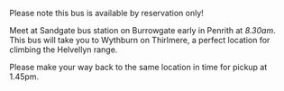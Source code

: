 Please note this bus is available by reservation only!

Meet at Sandgate bus station on Burrowgate early in Penrith at *8.30am*. This
bus will take you to Wythburn on Thirlmere, a perfect location for climbing the
Helvellyn range.

Please make your way back to the same location in time for pickup at 1.45pm.

